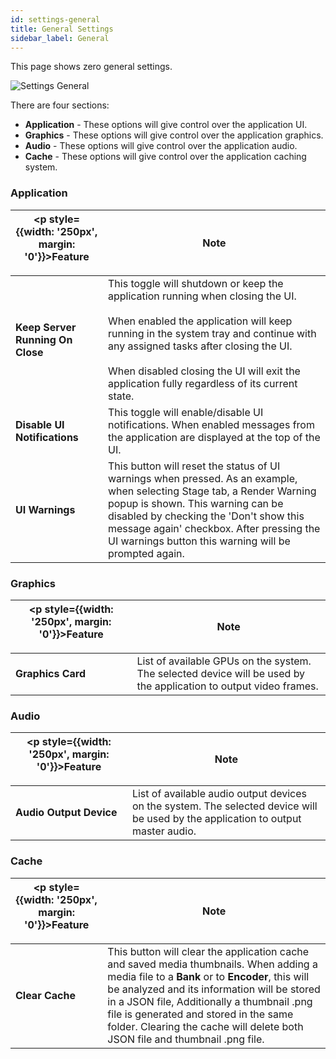 ```yaml
---
id: settings-general
title: General Settings
sidebar_label: General
---
```


This page shows zero general settings.

![Settings General](/prismdocs/images/zero-settings-general.png)

There are four sections:
- **Application** - These options will give control over the application UI.
- **Graphics** - These options will give control over the application graphics.
- **Audio** - These options will give control over the application audio.
- **Cache** - These options will give control over the application caching system.

### Application

| <p style={{width: '250px', margin: '0'}}>Feature</p> |  Note        |
|----------------------|------------|
| **Keep Server Running On Close** | This toggle will shutdown or keep the application running when closing the UI. <br/> <br/> When enabled the application will keep running in the system tray and continue with any assigned tasks after closing the UI. <br/> <br/> When disabled closing the UI will exit the application fully regardless of its current state.|
| **Disable UI Notifications** | This toggle will enable/disable UI notifications. When enabled messages from the application are displayed at the top of the UI.|
| **UI Warnings** | This button will reset the status of UI warnings when pressed. As an example, when selecting Stage tab, a Render Warning popup is shown. This warning can be disabled by checking the 'Don't show this message again' checkbox. After pressing the UI warnings button this warning will be prompted again.|

### Graphics

| <p style={{width: '250px', margin: '0'}}>Feature</p> |  Note        |
|----------------------|------------|
| **Graphics Card** | List of available GPUs on the system. The selected device will be used by the application to output video frames.|

### Audio

| <p style={{width: '250px', margin: '0'}}>Feature</p> |  Note        |
|----------------------|------------|
| **Audio Output Device** | List of available audio output devices on the system. The selected device will be used by the application to output master audio.|

### Cache

| <p style={{width: '250px', margin: '0'}}>Feature</p> |  Note        |
|----------------------|------------|
| **Clear Cache** | This button will clear the application cache and saved media thumbnails. When adding a media file to a **Bank** or to **Encoder**, this will be analyzed and its information will be stored in a JSON file, Additionally a thumbnail .png file is generated and stored in the same folder. Clearing the cache will delete both JSON file and thumbnail .png file.  |